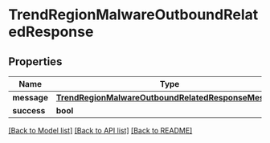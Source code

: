 # TrendRegionMalwareOutboundRelatedResponse

## Properties
Name | Type | Description | Notes
------------ | ------------- | ------------- | -------------
**message** | [**TrendRegionMalwareOutboundRelatedResponseMessage**](TrendRegionMalwareOutboundRelatedResponseMessage.md) |  | [optional] 
**success** | **bool** |  | [optional] 

[[Back to Model list]](../README.md#documentation-for-models) [[Back to API list]](../README.md#documentation-for-api-endpoints) [[Back to README]](../README.md)


